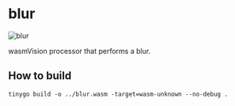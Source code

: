 # blur

![blur](../../images/blur-processor.png)

wasmVision processor that performs a blur.

## How to build

```shell
tinygo build -o ../blur.wasm -target=wasm-unknown --no-debug .
```
